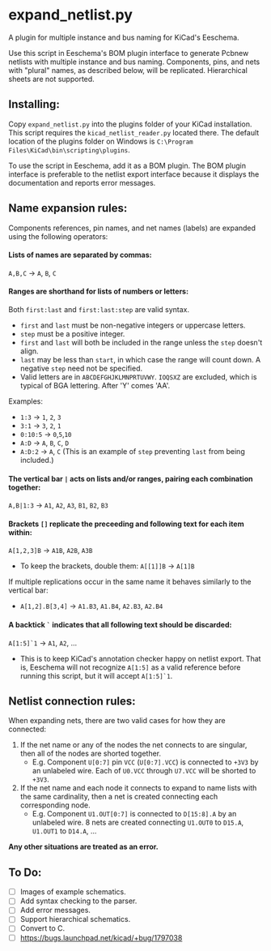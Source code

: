 # expand_netlist.py

A plugin for multiple instance and bus naming for KiCad's Eeschema.

Use this script in Eeschema's BOM plugin interface to generate Pcbnew netlists with multiple instance and bus naming. Components, pins, and nets with "plural" names, as described below, will be replicated. Hierarchical sheets are not supported.

## Installing:
Copy `expand_netlist.py` into the plugins folder of your KiCad installation. This script requires the `kicad_netlist_reader.py` located there. The default location of the plugins folder on Windows is `C:\Program Files\KiCad\bin\scripting\plugins`.

To use the script in Eeschema, add it as a BOM plugin. The BOM plugin interface is preferable to the netlist export interface because it displays the documentation and reports error messages.

## Name expansion rules:
Components references, pin names, and net names (labels) are expanded using the following operators:
  
#### Lists of names are separated by commas:
`A,B,C` -> `A`, `B`, `C`

#### Ranges are shorthand for lists of numbers or letters:
Both `first:last` and `first:last:step` are valid syntax.
- `first` and `last` must be non-negative integers or uppercase letters.
- `step` must be a positive integer.
- `first` and `last` will both be included in the range unless the `step` doesn't align.
- `last` may be less than `start`, in which case the range will count down. A negative `step` need not be specified.
- Valid letters are in `ABCDEFGHJKLMNPRTUVWY`. `IOQSXZ` are excluded, which is typical of BGA lettering. After 'Y' comes 'AA'.

Examples:
- `1:3` -> `1`, `2`, `3`
- `3:1` -> `3`, `2`, `1`
- `0:10:5` -> `0`,`5`,`10`
- `A:D` -> `A`, `B`, `C`, `D`
- `A:D:2` -> `A`, `C` (This is an example of `step` preventing `last` from being included.)

#### The vertical bar `|` acts on lists and/or ranges, pairing each combination together:
`A,B|1:3` -> `A1`, `A2`, `A3`, `B1`, `B2`, `B3`

#### Brackets `[]` replicate the preceeding and following text for each item within:
`A[1,2,3]B` -> `A1B`, `A2B`, `A3B`
- To keep the brackets, double them: `A[[1]]B` -> `A[1]B`

If multiple replications occur in the same name it behaves similarly to the vertical bar:
- `A[1,2].B[3,4]` -> `A1.B3`, `A1.B4`, `A2.B3`, `A2.B4`
  
#### A backtick `` ` `` indicates that all following text should be discarded:
``A[1:5]`1`` -> `A1`, `A2`, ...
- This is to keep KiCad's annotation checker happy on netlist export. That is, Eeschema will not recognize `A[1:5]` as a valid reference before running this script, but it will accept ``A[1:5]`1``.

## Netlist connection rules:
When expanding nets, there are two valid cases for how they are connected:
1) If the net name or any of the nodes the net connects to are singular,
   then all of the nodes are shorted together.
   - E.g. Component `U[0:7]` pin `VCC` (`U[0:7].VCC`) is connected to `+3V3` by an unlabeled wire.
   Each of `U0.VCC` through `U7.VCC` will be shorted to `+3V3`.
2) If the net name and each node it connects to expand to name lists with the same
   cardinality, then a net is created connecting each corresponding node.
   - E.g. Component `U1.OUT[0:7]` is connected to `D[15:8].A` by an unlabeled wire.
   8 nets are created connecting `U1.OUT0` to `D15.A`, `U1.OUT1` to `D14.A`, ...

**Any other situations are treated as an error.**

## To Do:
- [ ] Images of example schematics.
- [ ] Add syntax checking to the parser.
- [ ] Add error messages.
- [ ] Support hierarchical schematics.
- [ ] Convert to C.
- [ ] https://bugs.launchpad.net/kicad/+bug/1797038
